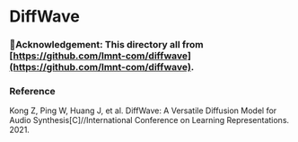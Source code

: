 # DiffWave

### :sparkling_heart:**Acknowledgement**: This directory all from [https://github.com/lmnt-com/diffwave](https://github.com/lmnt-com/diffwave).

### Reference
Kong Z, Ping W, Huang J, et al. DiffWave: A Versatile Diffusion Model for Audio Synthesis[C]//International Conference on Learning Representations. 2021.
